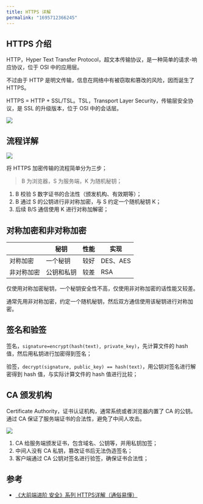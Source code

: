 ```yaml
---
title: HTTPS 详解
permalink: "1695712366245"
---
```


## HTTPS 介绍

HTTP，Hyper Text Transfer Protocol，超文本传输协议，是一种简单的请求-响应协议，位于 OSI 中的应用层。

不过由于 HTTP 是明文传输，信息在网络中有被窃取和篡改的风险，因而诞生了 HTTPS。

HTTPS = HTTP + SSL/TSL。TSL，Transport Layer Security，传输层安全协议，是 SSL 的升级版本，位于 OSI 中的会话层。

![](https://image.caojiantao.site:1024/31ac5def8f5856a562712486cb4ec54f.png)

## 流程详解

![](https://image.caojiantao.site:1024/6324e430caf23566f93214cabf03e2ce.png)

将 HTTPS 加密传输的流程简单分为三步；

> B 为浏览器，S 为服务端，K 为随机秘钥；

1. B 校验 S 数字证书的合法性（颁发机构、有效期等）；
2. B 通过 S 的公钥进行非对称加密，与 S 约定一个随机秘钥 K；
3. 后续 B/S 通信使用 K 进行对称加解密；

## 对称加密和非对称加密

|  | 秘钥 | 性能 | 实现 |
| ---- | ---- | ---- | ---- |
| 对称加密 | 一个秘钥 | 较好 | DES、AES |
| 非对称加密 | 公钥和私钥 | 较差 | RSA |

仅使用对称加密秘钥，一个秘钥安全性不高，仅使用非对称加密的话性能又较差。

通常先用非对称加密，约定一个随机秘钥，然后双方通信使用该秘钥进行对称加密。

## 签名和验签

签名，`signature=encrypt(hash(text), private_key)`，先计算文件的 hash 值，然后用私钥进行加密得到签名；

验签，`decrypt(signature, public_key) == hash(text)`，用公钥对签名进行解密得到 hash 值，与实际计算文件的 hash 值进行比较；

## CA 颁发机构

Certificate Authority，证书认证机构，通常系统或者浏览器内置了 CA 的公钥。通过 CA 保证了服务端证书的合法性，避免了中间人攻击。

![](https://image.caojiantao.site:1024/b0b437ba911b5907043ed762982c39ac.png)

1. CA 给服务端颁发证书，包含域名、公钥等，并用私钥加签；
2. 中间人没有 CA 私钥，篡改证书后无法伪造签名；
3. 客户端通过 CA 公钥对签名进行验签，确保证书合法性；

## 参考

- [《大前端进阶 安全》系列 HTTPS详解（通俗易懂）](https://juejin.cn/post/6844904127420432391)
